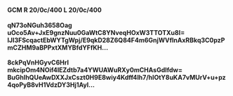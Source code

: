 #### GCM R 20/0c/400 L 20/0c/400
**qN73oNGuh3658Oag**<br/>**uOco5Av+JxE9gnzNuu0GaWtC8YNveqHOxW3TTOTXu8I=**<br/>**lJI3FScqactEbWYTgWpj/E9qkD28Z6Q84F4m6GnjWVflnAxRBkq3C0pzPmCZHM9aBPPxtXMYBfdYFfKH...**<br/><br/>
**8ckPqVnHGyvC6HrI**<br/>**mkcipOm4NOif4lEZdtb7a4YWUAWuRXy0mCHAsGdIfdw=**<br/>**BuGhIhQUeAwDXXJxCszt0H9E8wiy4Kdff4Ih7/hIOtY8uKA7vMUrV+u+pz4qoPyB8vH1VdzDY3Hj1Ayl...**